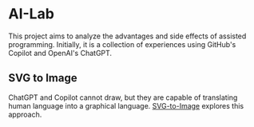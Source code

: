 # AI-Lab

This project aims to analyze the advantages and side effects of assisted programming. 
Initially, it is a collection of experiences using GitHub's Copilot and OpenAI's ChatGPT.

## SVG to Image

ChatGPT and Copilot cannot draw, but they are capable of translating human language into a graphical language. 
[SVG-to-Image](svg-to-image/README.md) explores this approach.